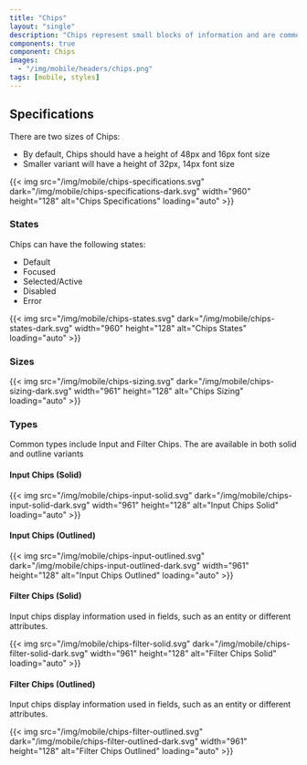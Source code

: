 ```yaml
---
title: "Chips"
layout: "single"
description: "Chips represent small blocks of information and are commonly used for input or filtering."
components: true
component: Chips
images:
  - "/img/mobile/headers/chips.png"
tags: [mobile, styles]
---
```


## Specifications

There are two sizes of Chips:

- By default, Chips should have a height of 48px and 16px font size
- Smaller variant will have a height of 32px, 14px font size

{{< img src="/img/mobile/chips-specifications.svg" dark="/img/mobile/chips-specifications-dark.svg" width="960" height="128" alt="Chips Specifications" loading="auto" >}}

### States

Chips can have the following states:

- Default
- Focused
- Selected/Active
- Disabled
- Error

{{< img src="/img/mobile/chips-states.svg" dark="/img/mobile/chips-states-dark.svg" width="960" height="128" alt="Chips States" loading="auto" >}}

### Sizes

{{< img src="/img/mobile/chips-sizing.svg" dark="/img/mobile/chips-sizing-dark.svg" width="961" height="128" alt="Chips Sizing" loading="auto" >}}

### Types

Common types include Input and Filter Chips. The are available in both solid and outline variants

#### Input Chips (Solid)

{{< img src="/img/mobile/chips-input-solid.svg" dark="/img/mobile/chips-input-solid-dark.svg" width="961" height="128" alt="Input Chips Solid" loading="auto" >}}

#### Input Chips (Outlined)

{{< img src="/img/mobile/chips-input-outlined.svg" dark="/img/mobile/chips-input-outlined-dark.svg" width="961" height="128" alt="Input Chips Outlined" loading="auto" >}}

#### Filter Chips (Solid)
Input chips display information used in fields, such as an entity or different attributes.

{{< img src="/img/mobile/chips-filter-solid.svg" dark="/img/mobile/chips-filter-solid-dark.svg" width="961" height="128" alt="Filter Chips Solid" loading="auto" >}}

#### Filter Chips (Outlined)
Input chips display information used in fields, such as an entity or different attributes.

{{< img src="/img/mobile/chips-filter-outlined.svg" dark="/img/mobile/chips-filter-outlined-dark.svg" width="961" height="128" alt="Filter Chips Outlined" loading="auto" >}}
